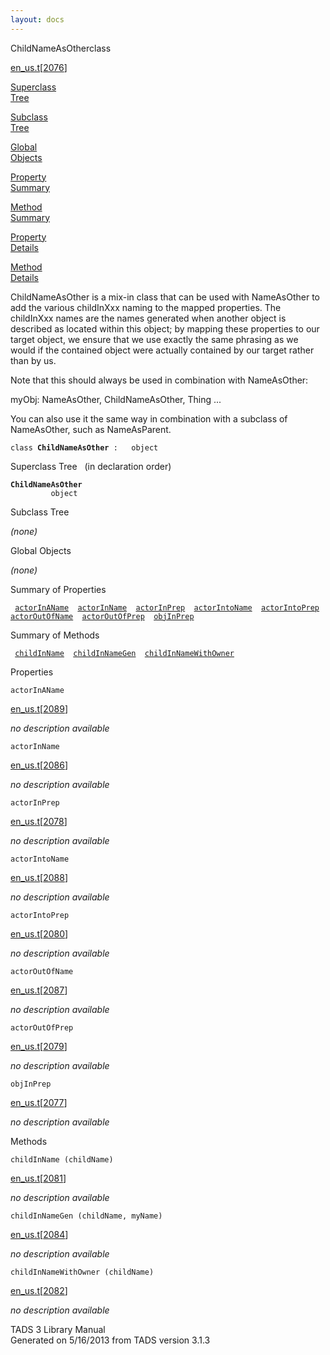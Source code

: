 ```yaml
---
layout: docs
---
```

<span class="title">ChildNameAsOther</span><span class="type">class</span>

[en_us.t](../file/en_us.t.html)\[[2076](../source/en_us.t.html#2076)\]

[Superclass  
Tree](#_SuperClassTree_)

[Subclass  
Tree](#_SubClassTree_)

[Global  
Objects](#_ObjectSummary_)

[Property  
Summary](#_PropSummary_)

[Method  
Summary](#_MethodSummary_)

[Property  
Details](#_Properties_)

[Method  
Details](#_Methods_)

<div class="fdesc">

ChildNameAsOther is a mix-in class that can be used with NameAsOther to
add the various childInXxx naming to the mapped properties. The
childInXxx names are the names generated when another object is
described as located within this object; by mapping these properties to
our target object, we ensure that we use exactly the same phrasing as we
would if the contained object were actually contained by our target
rather than by us.

Note that this should always be used in combination with NameAsOther:

myObj: NameAsOther, ChildNameAsOther, Thing ...

You can also use it the same way in combination with a subclass of
NameAsOther, such as NameAsParent.

`class `**`ChildNameAsOther`**` :   object`

</div>

<span id="_SuperClassTree_"></span>

<div class="mjhd">

<span class="hdln">Superclass Tree</span>   (in declaration order)

</div>

**`ChildNameAsOther`**  
`         object`  
<span id="_SubClassTree_"></span>

<div class="mjhd">

<span class="hdln">Subclass Tree</span>  

</div>

*(none)* <span id="_ObjectSummary_"></span>

<div class="mjhd">

<span class="hdln">Global Objects</span>  

</div>

*(none)* <span id="_PropSummary_"></span>

<div class="mjhd">

<span class="hdln">Summary of Properties</span>  

</div>

` `[`actorInAName`](#actorInAName)`  `[`actorInName`](#actorInName)`  `[`actorInPrep`](#actorInPrep)`  `[`actorIntoName`](#actorIntoName)`  `[`actorIntoPrep`](#actorIntoPrep)`  `[`actorOutOfName`](#actorOutOfName)`  `[`actorOutOfPrep`](#actorOutOfPrep)`  `[`objInPrep`](#objInPrep)`  `

<span id="_MethodSummary_"></span>

<div class="mjhd">

<span class="hdln">Summary of Methods</span>  

</div>

` `[`childInName`](#childInName)`  `[`childInNameGen`](#childInNameGen)`  `[`childInNameWithOwner`](#childInNameWithOwner)`  `

<span id="_Properties_"></span>

<div class="mjhd">

<span class="hdln">Properties</span>  

</div>

<span id="actorInAName"></span>

`actorInAName`

[en_us.t](../file/en_us.t.html)\[[2089](../source/en_us.t.html#2089)\]

<div class="desc">

*no description available*

</div>

<span id="actorInName"></span>

`actorInName`

[en_us.t](../file/en_us.t.html)\[[2086](../source/en_us.t.html#2086)\]

<div class="desc">

*no description available*

</div>

<span id="actorInPrep"></span>

`actorInPrep`

[en_us.t](../file/en_us.t.html)\[[2078](../source/en_us.t.html#2078)\]

<div class="desc">

*no description available*

</div>

<span id="actorIntoName"></span>

`actorIntoName`

[en_us.t](../file/en_us.t.html)\[[2088](../source/en_us.t.html#2088)\]

<div class="desc">

*no description available*

</div>

<span id="actorIntoPrep"></span>

`actorIntoPrep`

[en_us.t](../file/en_us.t.html)\[[2080](../source/en_us.t.html#2080)\]

<div class="desc">

*no description available*

</div>

<span id="actorOutOfName"></span>

`actorOutOfName`

[en_us.t](../file/en_us.t.html)\[[2087](../source/en_us.t.html#2087)\]

<div class="desc">

*no description available*

</div>

<span id="actorOutOfPrep"></span>

`actorOutOfPrep`

[en_us.t](../file/en_us.t.html)\[[2079](../source/en_us.t.html#2079)\]

<div class="desc">

*no description available*

</div>

<span id="objInPrep"></span>

`objInPrep`

[en_us.t](../file/en_us.t.html)\[[2077](../source/en_us.t.html#2077)\]

<div class="desc">

*no description available*

</div>

<span id="_Methods_"></span>

<div class="mjhd">

<span class="hdln">Methods</span>  

</div>

<span id="childInName"></span>

`childInName (childName)`

[en_us.t](../file/en_us.t.html)\[[2081](../source/en_us.t.html#2081)\]

<div class="desc">

*no description available*

</div>

<span id="childInNameGen"></span>

`childInNameGen (childName, myName)`

[en_us.t](../file/en_us.t.html)\[[2084](../source/en_us.t.html#2084)\]

<div class="desc">

*no description available*

</div>

<span id="childInNameWithOwner"></span>

`childInNameWithOwner (childName)`

[en_us.t](../file/en_us.t.html)\[[2082](../source/en_us.t.html#2082)\]

<div class="desc">

*no description available*

</div>

<div class="ftr">

TADS 3 Library Manual  
Generated on 5/16/2013 from TADS version 3.1.3

</div>
